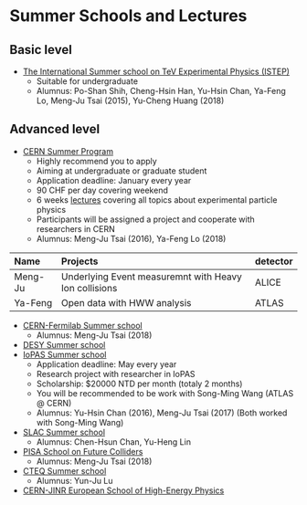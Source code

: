# Summer Schools and Lectures

## Basic level

* [The International Summer school on TeV Experimental Physics \(ISTEP\)](https://indico.ihep.ac.cn/event/7854/other-view?view=standard)
  * Suitable for undergraduate
  * Alumnus: Po-Shan Shih, Cheng-Hsin Han, Yu-Hsin Chan, Ya-Feng Lo, Meng-Ju Tsai \(2015\), Yu-Cheng Huang \(2018\)

## Advanced level

* [CERN Summer Program](https://home.cern/students-educators/summer-student-programme)
  * Highly recommend you to apply 
  * Aiming at undergraduate or graduate student
  * Application deadline: January every year
  * 90 CHF per day covering weekend
  * 6 weeks [lectures](https://indico.cern.ch/category/345/) covering all topics about experimental particle physics 
  * Participants will be assigned a project and cooperate with researchers in CERN
  * Alumnus: Meng-Ju Tsai \(2016\), Ya-Feng Lo \(2018\)

| Name | Projects | detector |
| :--- | :--- | :--- |
| Meng-Ju | Underlying Event measuremnt with Heavy Ion collisions | ALICE |
| Ya-Feng | Open data with HWW analysis | ATLAS |

* [CERN-Fermilab Summer school](http://hcpss.web.cern.ch/hcpss/)
  * Alumnus: Meng-Ju Tsai \(2018\)
* [DESY Summer school](https://summerstudents.desy.de/)
* [IoPAS Summer school](http://www.phys.sinica.edu.tw/~summer/)
  * Application deadline: May every year
  * Research project with researcher in IoPAS
  * Scholarship: $20000 NTD per month \(totaly 2 months\)
  * You will be recommended to be work with Song-Ming Wang \(ATLAS @ CERN\)
  * Alumnus: Yu-Hsin Chan \(2016\), Meng-Ju Tsai \(2017\) \(Both worked with Song-Ming Wang\)
* [SLAC Summer school](https://conf.slac.stanford.edu/ssi2018/)
  * Alumnus: Chen-Hsun Chan, Yu-Heng Lin
* [PISA School on Future Colliders](https://indico.cern.ch/event/669093/overview)
  * Alumnus: Meng-Ju Tsai \(2018\)
* [CTEQ Summer school](https://www.physics.smu.edu/scalise/cteq/schools/summer18/)
  * Alumnus: Yun-Ju Lu 
* [CERN-JINR European School of High-Energy Physics](http://physicschool.web.cern.ch/PhysicSchool/ESHEP/ESHEP2018/)

